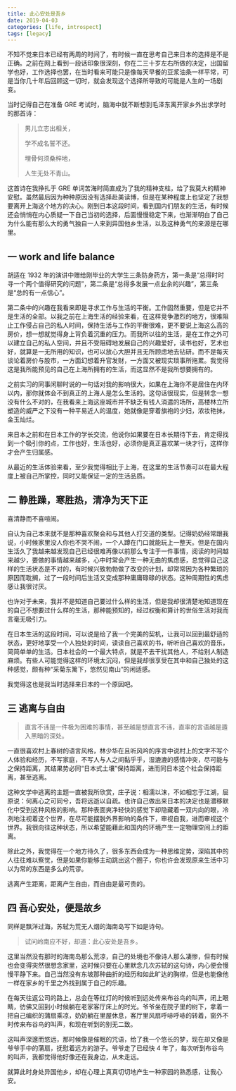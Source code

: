 ```yaml
---
title: 此心安处是吾乡
date: 2019-04-03
categories: [life, introspect]
tags: [legacy]
---
```


不知不觉来日本已经有两周的时间了，有时候一直在思考自己来日本的选择是不是正确。之前在网上看到一段话印象很深刻，你在二三十岁左右所做的决定，出国留学也好，工作选择也罢，在当时看来可能只是像每天早餐的豆浆油条一样平常，可是当你几十年后回顾这一切时，就会发现这个选择所导致的可能是人生的一场剧变。

当时记得自己在准备 GRE 考试时，脑海中就不断想到毛泽东离开家乡外出求学时的那首诗：

> 男儿立志出相关，
>
> 学不成名誓不还。
>
> 埋骨何须桑梓地，
>
> 人生无处不青山。

这首诗在我挣扎于 GRE 单词苦海时简直成为了我的精神支柱，给了我莫大的精神安慰。虽然最后因为种种原因没有选择赴美读博，但是在某种程度上也坚定了我想要离开上海这个地方的决心。刚到日本这段时间，看到国内们朋友的生活，有时候还会悄悄在内心质疑一下自己当初的选择，后面慢慢稳定下来，也渐渐明白了自己为什么能有那么大的勇气独自一人来到异国他乡生活，以及这种勇气的来源是在哪里。

## 一 work and life balance

胡适在 1932 年的演讲中赠给刚毕业的大学生三条防身药方，第一条是“总得时时寻一个两个值得研究的问题”，第二条是“总得多发展一点业余的兴趣”，第三条是“总的有一点信心”。

第二条中的兴趣在我看来即是寻求工作与生活的平衡。工作固然重要，但是它并不是生活的全部。以我之前在上海生活的经验来看，在这样竞争激烈的地方，很难阻止工作侵占自己的私人时间，保持生活与工作的平衡很难，更不要说上海这么高的房价，想一想就觉得身上背负着沉重的压力。而我所以往的生活，是在工作之外可以建立自己的私人空间，并且不受阻碍地发展自己的兴趣爱好，读书也好，艺术也好，就算是一无所用的知识，也可以放心大胆并且无所顾虑地去钻研。而不是每天谈论着房价与股市，一方面幻想着升官发财，一方面又被现实琐事所拖累。我觉得这是我所能预见的自己在上海所拥有的生活，而这显然不是我所想要拥有的。

之前实习的同事闲聊时说的一句话对我的影响很大，如果在上海你不是居住在内环以内，那你就体会不到真正的上海人是怎么生活的。这句话很现实，但是转念一想没有什么不对的，在我看来上海这座城市并不缺乏有钱人消遣的场所，高楼林立所塑造的威严之下没有一种平易近人的温度，她就像是穿着旗袍的少妇，浓妆艳抹，金玉灿烂。

来日本之前和在日本工作的学长交流，他说你如果要在日本长期待下去，肯定得找到一个吸引你的点，工作也好，生活也好，必须你是真正喜欢某一块才行，这样你才会产生归属感。

从最近的生活体验来看，至少我觉得相比于上海，在这里的生活节奏可以在最大程度上被自己所掌控，同时又能保证一定的生活品质。

## 二 静胜躁，寒胜热，清净为天下正

喜清静而不喜喧闹。

自认为自己本来就不是那种喜欢聚会和与其他人打交道的类型。记得奶奶经常跟我说，小时候家里没人你也不哭不闹，一个人蹲在门口就能玩上一整天。但是在国内生活久了我越来越发现自己已经很难再像以前那么专注于一件事情，阅读的时间越来越少，要做的事情越来越多，心中时常会产生一种无由的焦虑感，总觉得自己这样的生活状态是不对的，有时候兴致勃勃做了改变的计划，却常常因为各种繁琐的原因而耽搁，过了一段时间后生活又变成那种庸庸碌碌的状态。这种周期性的焦虑感让我很讨厌。

也许对于未来，我并不是知道自己要过什么样的生活，但是我却很清楚地知道现在的自己不想要过什么样的生活，那种能预知的，经过权衡和算计的世俗生活对我而言毫无吸引力。

在日本生活的这段时间，可以说是给了我一个完美的契机，让我可以回到最舒适的状态，更好地享受一个人独处的时间，读读自己喜欢的书，听听自己喜欢的音乐，简简单单的生活。日本社会的一个最大特点，就是不去干扰其他人，不给别人制造麻烦。有些人可能觉得这样的环境太沉闷，但是我却很享受在其中和自己独处的这种感觉，颇有种“采菊东篱下，悠然见南山”的闲适感。

我觉得这也是我当时选择来日本的一个原因吧。

## 三 逃离与自由

> 直言不讳是一件极为困难的事情，甚至越是想直言不讳，直率的言语越是遁入黑暗的深处。

一直很喜欢村上春树的语言风格，林少华在且听风吟的序言中说村上的文字不写个人体验和经历，不写家庭，不写人与人之间黏乎乎，湿漉漉的感情冲突，尽可能与之保持距离，其结果势必同“日本式土壤”保持距离，进而同日本这个社会保持距离，甚至逃离。

这种文学中逃离的主题一直被我所欣赏，庄子说：相濡以沫，不如相忘于江湖，屈原说：何离心之可同兮，吾将远逝以自疏。也许自己做出来日本的决定也是潜移默化中受到这种风格的影响。那种表面爽净轻快的感觉下却隐藏着一双内向的眼，冷冽地注视着这个世界，在尽可能摆脱外界影响的条件下，审视自我，进而审视这个世界。我很向往这种状态，所以希望能藉此和国内的环境产生一定物理空间上的距离。

除此之外，我觉得在一个地方待久了，很多东西会成为一种思维定势，深陷其中的人往往难以察觉，但是如果你能够主动跳出这个圈子，你也许会发现原来生活中习以为常的东西是多么的荒谬。

逃离产生距离，距离产生自由，而自由是最可贵的。

## 四 吾心安处，便是故乡

同样是飘洋过海，苏轼为荒无人烟的海南岛写下如是诗句。

> 试问岭南应不好，却道：此心安处是吾乡。

这里当然没有那时的海南岛那么荒凉，自己的处境也不像诗人那么凄惨，但有时候也会变得突然很想念家里，这时候只要在心里默念几次苏轼的这句诗，内心便会慢慢平静下来。自己当然没有东坡那种曲折的经历和如此旷达的胸襟，但是也能像他一样在家乡的千里之外找到属于自己的乐趣。

在每天往返公司的路上，总会在等红灯的时候听到远处传来布谷鸟的叫声，闭上眼睛，彷佛又回到小时候躺在老家客厅床上的时光。爷爷坐在院子里的树下，拿着一把自己编织的蒲扇乘凉，奶奶躺在里屋休息，客厅里风扇呼哧呼哧的转着，窗外不时传来布谷鸟的叫声，和现在听到的别无二致。

这叫声深邃而悠远，那时候像是催眠的咒语，给了我一个悠长的梦，现在却又像是爷爷手中的蒲扇，抚慰着远方的游子。爷爷走了已经快 4 年了，每次听到布谷鸟的叫声，我都觉得他好像还在我身边，从未走远。

就算此时身处异国他乡，却在心理上真真切切地产生一种家园的熟悉感，让我心安。
